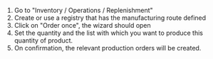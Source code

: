1. Go to "Inventory / Operations / Replenishment"
2. Create or use a registry that has the manufacturing route defined
3. Click on "Order once", the wizard should open
4. Set the quantity and the list with which you want to produce this quantity of product.
5. On confirmation, the relevant production orders will be created.
